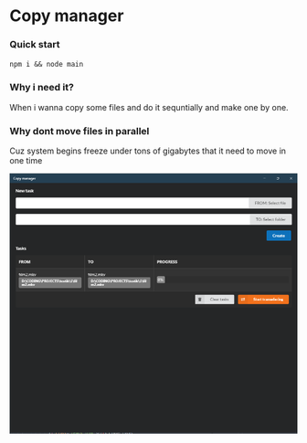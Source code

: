 # Copy manager

### Quick start
```
npm i && node main
```

### Why i need it?
When i wanna copy some files and do it sequntially and make one by one.

### Why dont move files in parallel
Cuz system begins freeze under tons of gigabytes that it need to move in one time

![](https://github.com/Nikeweke/copy-manager/blob/master/screen.png)


